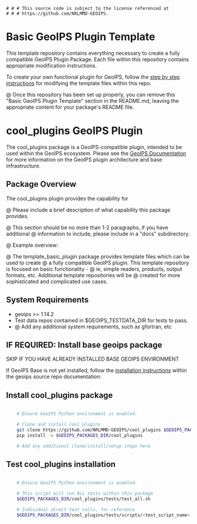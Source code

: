     # # # This source code is subject to the license referenced at
    # # # https://github.com/NRLMMD-GEOIPS.

Basic GeoIPS Plugin Template
=============================

This template repository contains everything necessary to create a fully
compatible GeoIPS Plugin Package.  Each file within this repository contains
appropriate modification instructions.

To create your own functional plugin for GeoIPS, follow the
[step by step instructions](./docs/source/userguide/template_instructions.rst) for
modifying the template files within this repo.

@ Once this repository has been set up properly, you can remove this "Basic
GeoIPS Plugin Template" section in the README.md, leaving the appropriate
content for your package's README file.


cool_plugins GeoIPS Plugin
==========================

The cool_plugins package is a GeoIPS-compatible plugin, intended to be used within
the GeoIPS ecosystem.  Please see the
[GeoIPS Documentation](https://github.com/NRLMMD-GEOIPS/geoips#readme) for
more information on the GeoIPS plugin architecture and base infrastructure.

Package Overview
-----------------

The cool_plugins plugin provides the capability for

@ Please include a brief description of what capability this package provides.

@ This section should be no more than 1-2 paragraphs, if you have additional
@ information to include, please include in a "docs" subdirectory.

@ Example overview:

@ The template_basic_plugin package provides template files which can be used to create
@ a fully compatible GeoIPS plugin.  This template repository is focused on basic functionality -
@ ie, simple readers, products, output formats, etc.  Additional template repositories will be
@ created for more sophisticated and complicated use cases.

System Requirements
---------------------

* geoips >= 1.14.2
* Test data repos contained in $GEOIPS_TESTDATA_DIR for tests to pass.
* @ Add any additional system requirements, such as gfortran, etc

IF REQUIRED: Install base geoips package
------------------------------------------------------------
SKIP IF YOU HAVE ALREADY INSTALLED BASE GEOIPS ENVIRONMENT

If GeoIPS Base is not yet installed, follow the
[installation instructions](https://github.com/NRLMMD-GEOIPS/geoips#installation)
within the geoips source repo documentation:

Install cool_plugins package
----------------------------
```bash

    # Ensure GeoIPS Python environment is enabled.

    # Clone and install cool_plugins
    git clone https://github.com/NRLMMD-GEOIPS/cool_plugins $GEOIPS_PACKAGES_DIR/cool_plugins
    pip install -e $GEOIPS_PACKAGES_DIR/cool_plugins

    # Add any additional clone/install/setup steps here
```

Test cool_plugins installation
-----------------------------
```bash

    # Ensure GeoIPS Python environment is enabled.

    # This script will run ALL tests within this package
    $GEOIPS_PACKAGES_DIR/cool_plugins/tests/test_all.sh

    # Individual direct test calls, for reference
    $GEOIPS_PACKAGES_DIR/cool_plugins/tests/scripts/<test_script_name>.sh
```
